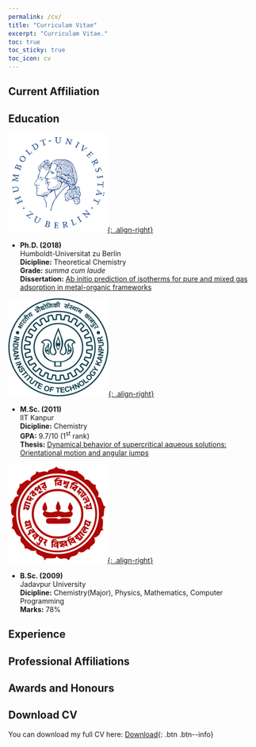 ```yaml
---
permalink: /cv/
title: "Curriculam Vitae"
excerpt: "Curriculam Vitae."
toc: true
toc_sticky: true
toc_icon: cv
---
```

## Current Affiliation

## Education
[![HU-Logo](/assets/images/logos/HU_logo.png){: .align-right}](https://www.chemie.hu-berlin.de/en/forschung-en/standardseite-en)
+ **Ph.D. (2018)**     
  Humboldt-Universitat zu Berlin    
  **Dicipline:** Theoretical Chemistry    
  **Grade:** *summa cum laude*    
  **Dissertation:** [Ab initio prediction of isotherms for pure and mixed gas adsorption in metal-organic frameworks](http://dx.doi.org/10.13140/RG.2.2.16512.58882)

[![IITK-Logo](/assets/images/logos/iitk-logo.png){: .align-right}](https://www.iitk.ac.in/chm/)
+ **M.Sc. (2011)**   
  IIT Kanpur    
  **Dicipline:** Chemistry     
  **GPA:** 9.7/10 (1<sup>st</sup> rank)     
  **Thesis:** [Dynamical behavior of supercritical aqueous solutions: Orientational motion and angular jumps](http://dx.doi.org/10.13140/RG.2.2.10428.10884)

[![JU-Logo](/assets/images/logos/ju-logo.png){: .align-right}](https://jadavpuruniversity.in/)
+  **B.Sc. (2009)**   
   Jadavpur University   
   **Dicipline:** Chemistry(Major), Physics, Mathematics, Computer Programming    
   **Marks:** 78%

## Experience

## Professional Affiliations

## Awards and Honours

## Download CV

You can download my full CV here:
[Download](/assets/cv.pdf){: .btn .btn--info} 
